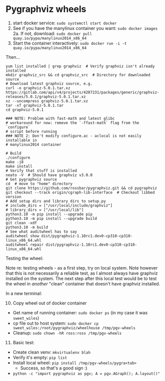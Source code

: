 # Pygraphviz wheels

1. start docker service: `sudo systemctl start docker`
2. See if you have the manylinux container you want: `sudo docker images`
2a. If not, download: `sudo docker pull quay.io/pypa/manylinux2014_x86_64`
3. Start the container interactively: `sudo docker run -i -t quay.io/pypa/manylinux2014_x86_64`

Then...

```bash=
yum list installed | grep graphviz  # Verify graphviz isn't already installed
mkdir graphviz_src && cd graphviz_src  # Directory for downloaded source
# Download latest graphviz source, e.g.
curl -o graphviz-5.0.1.tar.xz https://gitlab.com/api/v4/projects/4207231/packages/generic/graphviz-releases/5.0.1/graphviz-5.0.1.tar.xz
xz --uncompress graphviz-5.0.1.tar.xz
tar -xf graphviz-5.0.1.tar
cd graphviz-5.0.1

### NOTE: Problem with fast-math and latest glibc
# workaround for now: remove the `-ffast-math` flag from the `configure`
# script before running
### NOTE 2: Don't modify configure.ac - aclocal is not easily installable in
# manylinux2014 container

# Build
./configure
make -j8
make install
# Verify that stuff is installed
neato -V  # Should have graphviz v3.0.0
# Get pygraphviz source
cd  # move to "home" directory
git clone https://github.com/rossbar/pygraphviz.git && cd pygraphviz
git checkout --track origin/cgraph-lib-interface  # Checkout libbed version
# Add setup dirs and library dirs to setup.py
# include_dirs = ["/usr/local/include/graphviz"]
# library_dirs = ["/usr/local/lib"]
python3.10 -m pip install --upgrade pip
python3.10 -m pip install --upgrade build
git clean -xdf
python3.10 -m build
# See what auditwheel has to say
auditwheel show dist/pygraphviz-1.10rc1.dev0-cp310-cp310-linux_x86_64.whl
auditwheel repair dist/pygraphviz-1.10rc1.dev0-cp310-cp310-linux_x86_64.whl
```

Testing the wheel:

Note re: testing wheels - as a first step, try on local system. Note however
that this is not necessarily a reliable test, as I almost always have graphviz
installed on the system. The next step after this local test would be to test
the wheel in *another* "clean" container that doesn't have graphviz installed.

In a new terminal:

10. Copy wheel out of docker container
   * Get name of running container: `sudo docker ps` (in my case it was `sweet_wiles`)
   * cp file out to host system: `sudo docker cp sweet_wiles:/root/pygraphviz/wheelhouse /tmp/pgv-wheels`
   * Cleanup: `sudo chown -hR ross:ross /tmp/pgv-wheels`

11. Basic test:
   * Create clean venv: `mkvirtualenv blah`
   * Verify it's empty: `pip list`
   * Install local wheel: `pip install /tmp/pgv-wheels/pygra<tab>`
     - Success, so that's a good sign :)
   * `python -c "import pygraphviz as pgv; A = pgv.AGraph(); A.layout()"`
